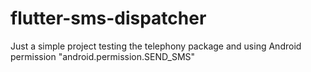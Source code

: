 # flutter-sms-dispatcher
Just a simple project testing the telephony package and using Android permission "android.permission.SEND_SMS"
